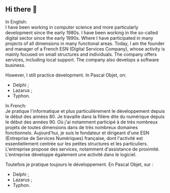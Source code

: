 ## Hi there 👋

<!--
**Libaud/Libaud** is a ✨ _special_ ✨ repository because its `README.md` (this file) appears on your GitHub profile.

Here are some ideas to get you started:

- 🔭 I’m currently working on ...
- 🌱 I’m currently learning ...
- 👯 I’m looking to collaborate on ...
- 🤔 I’m looking for help with ...
- 💬 Ask me about ...
- 📫 How to reach me: ...
- 😄 Pronouns: ...
- ⚡ Fun fact: ...
-->
In English:<br/>
I have been working in computer science and more particularly development since the early 1980s. I have been working in the so-called digital sector since the early 1990s. Where I have participated in many projects of all dimensions in many functional areas. Today, I am the founder and manager of a French ESN (Digital Services Company), whose activity is mainly focused on small structures and individuals. The company offers services, including local support. The company also develops a software business.

However, I still practice development. In Pascal Objet, on:
- Delphi ;
- Lazarus ;
- Typhon.

In French:<br/>
Je pratique l'informatique et plus particulièrement le développement depuis le début des années 80.
Je travaille dans la filière dite du numérique depuis le début des années 90. Où j'ai notamment participé à de très nombreux projets de toutes dimensions dans de très nombreux domaines fonctionnels.
Aujourd'hui, je suis le fondateur et dirigeant d'une ESN (Entreprise de Services Numériques) française, dont l'activité est essentiellement centrée sur les petites structures et les particuliers. L'entreprise propose des services, notamment d'assistance de proximité. L'entreprise développe également une activité dans le logiciel.

Toutefois je pratique toujours le développement. En Pascal Objet, sur :
- Delphi ;
- Lazarus ;
- Typhon.
